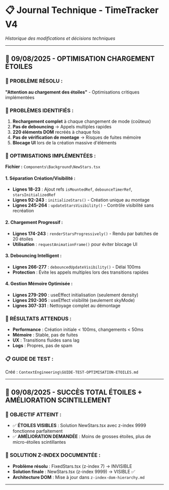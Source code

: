 # 📋 Journal Technique - TimeTracker V4

*Historique des modifications et décisions techniques*

---

## 🚀 **09/08/2025 - OPTIMISATION CHARGEMENT ÉTOILES**

### **🎯 PROBLÈME RÉSOLU :**
**"Attention au chargement des étoiles"** - Optimisations critiques implémentées

### **🚨 PROBLÈMES IDENTIFIÉS :**
1. **Rechargement complet** à chaque changement de mode (coûteux)
2. **Pas de debouncing** → Appels multiples rapides  
3. **220 éléments DOM** recréés à chaque fois
4. **Pas de vérification de montage** → Risques de fuites mémoire
5. **Blocage UI** lors de la création massive d'éléments

### **🔧 OPTIMISATIONS IMPLÉMENTÉES :**

**Fichier :** `Components\Background\NewStars.tsx`

#### **1. Séparation Création/Visibilité :**
- **Lignes 18-23** : Ajout refs `isMountedRef`, `debounceTimerRef`, `starsInitializedRef`
- **Lignes 92-243** : `initializeStars()` - Création unique au montage
- **Lignes 245-264** : `updateStarsVisibility()` - Contrôle visibilité sans recréation

#### **2. Chargement Progressif :**
- **Lignes 174-243** : `renderStarsProgressively()` - Rendu par batches de 20 étoiles
- **Utilisation** : `requestAnimationFrame()` pour éviter blocage UI

#### **3. Debouncing Intelligent :**
- **Lignes 266-277** : `debouncedUpdateVisibility()` - Délai 100ms
- **Protection** : Évite les appels multiples lors des transitions rapides

#### **4. Gestion Mémoire Optimisée :**
- **Lignes 279-290** : useEffect initialisation (seulement density)
- **Lignes 292-305** : useEffect visibilité (seulement skyMode)  
- **Lignes 307-331** : Nettoyage complet au démontage

### **🎯 RÉSULTATS ATTENDUS :**
- **Performance** : Création initiale < 100ms, changements < 50ms
- **Mémoire** : Stable, pas de fuites
- **UX** : Transitions fluides sans lag
- **Logs** : Propres, pas de spam

### **📋 GUIDE DE TEST :**
Créé : `ContextEngineering\GUIDE-TEST-OPTIMISATION-ETOILES.md`

---

## 🌟 **09/08/2025 - SUCCÈS TOTAL ÉTOILES + AMÉLIORATION SCINTILLEMENT**

### **🎯 OBJECTIF ATTEINT :**
- ✅ **ÉTOILES VISIBLES** : Solution NewStars.tsx avec z-index 9999 fonctionne parfaitement
- ✅ **AMÉLIORATION DEMANDÉE** : Moins de grosses étoiles, plus de micro-étoiles scintillantes

### **🔑 SOLUTION Z-INDEX DOCUMENTÉE :**
- **Problème résolu** : FixedStars.tsx (z-index 7) → INVISIBLE
- **Solution finale** : NewStars.tsx (z-index 9999) → VISIBLE ✅
- **Architecture DOM** : Mise à jour dans `z-index-dom-hierarchy.md`

---
